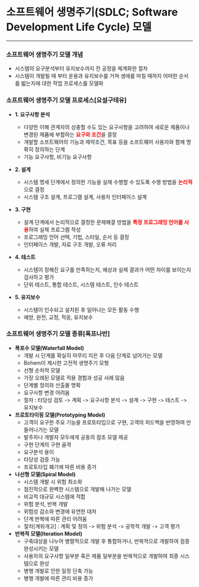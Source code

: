 # 소프트웨어 생명주기(SDLC; Software Development Life Cycle) 모델

---

### 소프트웨어 생명주기 모델 개념
- 시스템의 요구분석부터 유지보수까지 전 공정을 체계화한 절차
- 시스템이 개발될 때 부터 운용과 유지보수를 거쳐 생애를 마칠 때까지 어떠한 순서를 밟는지에 대한 작업 프로세스를 모델화

### 소프트웨어 생명주기 모델 프로세스[요설구테유]

- **1. 요구사항 분석**
  - 다양한 이해 관계자의 상충할 수도 있는 요구사항을 고려하여 새로운 제품이나 변경된 제품에 부합하는 <strong style="color:red">요구와 조건</strong>을 결정 
  - 개발할 소프트웨어의 기능과 제약조건, 목표 등을 소프트웨어 사용자와 함께 명확히 정의하는 단계
  - 기능 요구사항, 비기능 요구사항

- **2. 설계**
  - 시스템 명세 단계에서 정의한 기능을 실제 수행할 수 있도록 수행 방법을 <strong style="color:red">논리적</strong>으로 결정
  - 시스템 구조 설계, 프로그램 설계, 사용자 인터페이스 설계
- **3. 구현**
  - 설계 단계에서 논리적으로 결정한 문제해결 방법을 <strong style="color:red">특정 프로그래밍 언어를 사용</strong>하여 실제 프로그램 작성
  - 프로그래밍 언어 선택, 기법, 스타일, 순서 등 결정
  - 인터페이스 개발, 자료 구조 개발, 오류 처리
- **4. 테스트**
  - 시스템이 정해진 요구를 만족하는지, 예상과 실제 결과가 어떤 차이를 보이는지 검사하고 평가
  - 단위 테스트, 통합 테스트, 시스템 테스트, 인수 테스트
- **5. 유지보수**
  - 시스템이 인수되고 설치된 후 일어나는 모든 활동 수행
  - 예방, 완전, 교정, 적응, 유지보수

### 소프트웨어 생명주기 모델 종류[폭프나반]
- **폭포수 모델(Waterfall Model)**
  - 개발 시 단계를 확실히 마무리 지은 후 다음 단계로 넘어가는 모델
  - Bohem이 제시한 고전적 생명주기 모형
  - 선형 순차적 모델
  - 가장 오레된 모델로 적용 경험과 성공 사례 많음
  - 단계별 정의와 산출물 명확
  - 요구사항 변경 어려움
  - 절차 : 타당성 검토 -> 계획 -> 요구사항 분석 -> 설계 -> 구현 -> 테스트 -> 유지보수
- **프로토타이핑 모델(Prototyping Model)**
  - 고객이 요구한 주요 기능을 프로토타입으로 구현, 고객의 피드백을 반영하여 만들어나가는 모델
  - 발주자나 개발자 모두에게 공동의 참조 모델 제공
  - 구현 단계의 구현 골격
  - 요구분석 용이
  - 타당성 검증 가능
  - 프로토타입 폐기에 따른 비용 증가
- **나선형 모델(Spiral Model)**
  - 시스템 개발 시 위험 최소화
  - 점진적으로 완벽한 시스템으로 개발해 나가는 모델
  - 비교적 대규모 시스템에 적합
  - 위험 분석, 반복 개발
  - 위험성 감소와 변경에 유연한 대처
  - 단계 반복에 따른 관리 어려움
  - 절차[계위개고] : 계획 및 정의 -> 위험 분석 -> 공학적 개발 -> 고객 평가
- **반복적 모델(Iteration Model)**
  - 구축대상을 나누어 병렬적으로 개발 후 통합하거나, 반복적으로 개발하여 점증 완성시키는 모델
  - 사용자의 요구사항 일부분 혹은 제품 일부분을 반복적으로 개발하여 최종 시스템으로 완성
  - 병행 개발로 인한 일정 단축 가능
  - 병행 개발에 따른 관리 비용 증가


